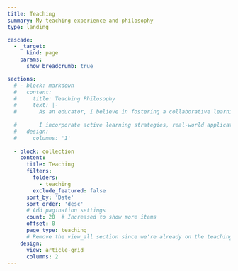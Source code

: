 ```yaml
---
title: Teaching
summary: My teaching experience and philosophy
type: landing

cascade:
  - _target:
      kind: page
    params:
      show_breadcrumb: true

sections:
  # - block: markdown
  #   content:
  #     title: Teaching Philosophy
  #     text: |-
  #       As an educator, I believe in fostering a collaborative learning environment where students are encouraged to think critically and develop problem-solving skills. My teaching approach emphasizes conceptual understanding over rote memorization, and I strive to make mathematics accessible and engaging for all students.
        
  #       I incorporate active learning strategies, real-world applications, and technology to enhance the learning experience. My goal is to help students build confidence in their mathematical abilities and develop a lifelong appreciation for the subject.
  #   design:
  #     columns: '1'
  
  - block: collection
    content:
      title: Teaching
      filters:
        folders:
          - teaching
        exclude_featured: false
      sort_by: 'Date'
      sort_order: 'desc'
      # Add pagination settings
      count: 20  # Increased to show more items
      offset: 0
      page_type: teaching
      # Remove the view_all section since we're already on the teaching page
    design:
      view: article-grid
      columns: 2
---
```

